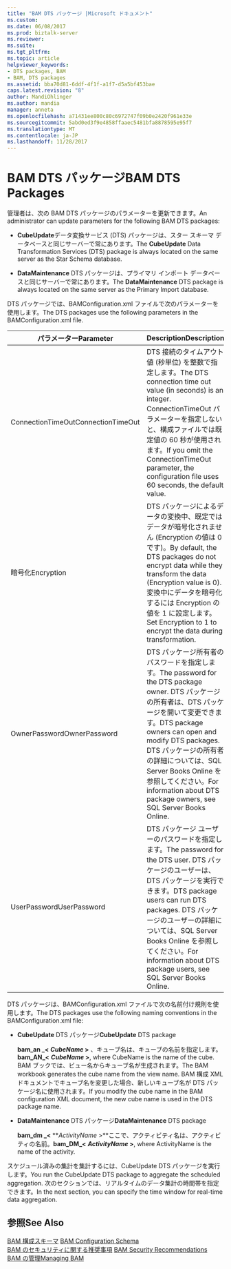 ```yaml
---
title: "BAM DTS パッケージ |Microsoft ドキュメント"
ms.custom: 
ms.date: 06/08/2017
ms.prod: biztalk-server
ms.reviewer: 
ms.suite: 
ms.tgt_pltfrm: 
ms.topic: article
helpviewer_keywords:
- DTS packages, BAM
- BAM, DTS packages
ms.assetid: bba70d81-6ddf-4f1f-a1f7-d5a5bf453bae
caps.latest.revision: "8"
author: MandiOhlinger
ms.author: mandia
manager: anneta
ms.openlocfilehash: a71431ee800c80c6972747f09b0e2420f961e33e
ms.sourcegitcommit: 5abd0ed3f9e4858ffaaec5481bfa8878595e95f7
ms.translationtype: MT
ms.contentlocale: ja-JP
ms.lasthandoff: 11/28/2017
---
```

# <a name="bam-dts-packages"></a><span data-ttu-id="a0541-102">BAM DTS パッケージ</span><span class="sxs-lookup"><span data-stu-id="a0541-102">BAM DTS Packages</span></span>
<span data-ttu-id="a0541-103">管理者は、次の BAM DTS パッケージのパラメーターを更新できます。</span><span class="sxs-lookup"><span data-stu-id="a0541-103">An administrator can update parameters for the following BAM DTS packages:</span></span>  
  
-   <span data-ttu-id="a0541-104">**CubeUpdate**データ変換サービス (DTS) パッケージは、スター スキーマ データベースと同じサーバーで常にあります。</span><span class="sxs-lookup"><span data-stu-id="a0541-104">The **CubeUpdate** Data Transformation Services (DTS) package is always located on the same server as the Star Schema database.</span></span>  
  
-   <span data-ttu-id="a0541-105">**DataMaintenance** DTS パッケージは、プライマリ インポート データベースと同じサーバーで常にあります。</span><span class="sxs-lookup"><span data-stu-id="a0541-105">The **DataMaintenance** DTS package is always located on the same server as the Primary Import database.</span></span>  
  
 <span data-ttu-id="a0541-106">DTS パッケージでは、BAMConfiguration.xml ファイルで次のパラメーターを使用します。</span><span class="sxs-lookup"><span data-stu-id="a0541-106">The DTS packages use the following parameters in the BAMConfiguration.xml file.</span></span>  
  
|<span data-ttu-id="a0541-107">パラメーター</span><span class="sxs-lookup"><span data-stu-id="a0541-107">Parameter</span></span>|<span data-ttu-id="a0541-108">Description</span><span class="sxs-lookup"><span data-stu-id="a0541-108">Description</span></span>|  
|---------------|-----------------|  
|<span data-ttu-id="a0541-109">ConnectionTimeOut</span><span class="sxs-lookup"><span data-stu-id="a0541-109">ConnectionTimeOut</span></span>|<span data-ttu-id="a0541-110">DTS 接続のタイムアウト値 (秒単位) を整数で指定します。</span><span class="sxs-lookup"><span data-stu-id="a0541-110">The DTS connection time out value (in seconds) is an integer.</span></span> <span data-ttu-id="a0541-111">ConnectionTimeOut パラメーターを指定しないと、構成ファイルでは既定値の 60 秒が使用されます。</span><span class="sxs-lookup"><span data-stu-id="a0541-111">If you omit the ConnectionTimeOut parameter, the configuration file uses 60 seconds, the default value.</span></span>|  
|<span data-ttu-id="a0541-112">暗号化</span><span class="sxs-lookup"><span data-stu-id="a0541-112">Encryption</span></span>|<span data-ttu-id="a0541-113">DTS パッケージによるデータの変換中、既定ではデータが暗号化されません (Encryption の値は 0 です)。</span><span class="sxs-lookup"><span data-stu-id="a0541-113">By default, the DTS packages do not encrypt data while they transform the data (Encryption value is 0).</span></span> <span data-ttu-id="a0541-114">変換中にデータを暗号化するには Encryption の値を 1 に設定します。</span><span class="sxs-lookup"><span data-stu-id="a0541-114">Set Encryption to 1 to encrypt the data during transformation.</span></span>|  
|<span data-ttu-id="a0541-115">OwnerPassword</span><span class="sxs-lookup"><span data-stu-id="a0541-115">OwnerPassword</span></span>|<span data-ttu-id="a0541-116">DTS パッケージ所有者のパスワードを指定します。</span><span class="sxs-lookup"><span data-stu-id="a0541-116">The password for the DTS package owner.</span></span> <span data-ttu-id="a0541-117">DTS パッケージの所有者は、DTS パッケージを開いて変更できます。</span><span class="sxs-lookup"><span data-stu-id="a0541-117">DTS package owners can open and modify DTS packages.</span></span> <span data-ttu-id="a0541-118">DTS パッケージの所有者の詳細については、SQL Server Books Online を参照してください。</span><span class="sxs-lookup"><span data-stu-id="a0541-118">For information about DTS package owners, see SQL Server Books Online.</span></span>|  
|<span data-ttu-id="a0541-119">UserPassword</span><span class="sxs-lookup"><span data-stu-id="a0541-119">UserPassword</span></span>|<span data-ttu-id="a0541-120">DTS パッケージ ユーザーのパスワードを指定します。</span><span class="sxs-lookup"><span data-stu-id="a0541-120">The password for the DTS user.</span></span> <span data-ttu-id="a0541-121">DTS パッケージのユーザーは、DTS パッケージを実行できます。</span><span class="sxs-lookup"><span data-stu-id="a0541-121">DTS package users can run DTS packages.</span></span> <span data-ttu-id="a0541-122">DTS パッケージのユーザーの詳細については、SQL Server Books Online を参照してください。</span><span class="sxs-lookup"><span data-stu-id="a0541-122">For information about DTS package users, see SQL Server Books Online.</span></span>|  
  
 <span data-ttu-id="a0541-123">DTS パッケージは、BAMConfiguration.xml ファイルで次の名前付け規則を使用します。</span><span class="sxs-lookup"><span data-stu-id="a0541-123">The DTS packages use the following naming conventions in the BAMConfiguration.xml file:</span></span>  
  
-   <span data-ttu-id="a0541-124">**CubeUpdate** DTS パッケージ</span><span class="sxs-lookup"><span data-stu-id="a0541-124">**CubeUpdate** DTS package</span></span>  
  
     <span data-ttu-id="a0541-125">**bam_an _\<**   ***CubeName* \>** 、キューブ名は、キューブの名前を指定します。</span><span class="sxs-lookup"><span data-stu-id="a0541-125">**bam_AN_\<** ***CubeName* \>**, where CubeName is the name of the cube.</span></span> <span data-ttu-id="a0541-126">BAM ブックでは、ビュー名からキューブ名が生成されます。</span><span class="sxs-lookup"><span data-stu-id="a0541-126">The BAM workbook generates the cube name from the view name.</span></span> <span data-ttu-id="a0541-127">BAM 構成 XML ドキュメントでキューブ名を変更した場合、新しいキューブ名が DTS パッケージ名に使用されます。</span><span class="sxs-lookup"><span data-stu-id="a0541-127">If you modify the cube name in the BAM configuration XML document, the new cube name is used in the DTS package name.</span></span>  
  
-   <span data-ttu-id="a0541-128">**DataMaintenance** DTS パッケージ</span><span class="sxs-lookup"><span data-stu-id="a0541-128">**DataMaintenance** DTS package</span></span>  
  
     <span data-ttu-id="a0541-129">**bam_dm _\<**   ***ActivityName* \>**ここで、アクティビティ名は、アクティビティの名前。</span><span class="sxs-lookup"><span data-stu-id="a0541-129">**bam_DM_\<** ***ActivityName* \>**, where ActivityName is the name of the activity.</span></span>  
  
 <span data-ttu-id="a0541-130">スケジュール済みの集計を集計するには、CubeUpdate DTS パッケージを実行します。</span><span class="sxs-lookup"><span data-stu-id="a0541-130">You run the CubeUpdate DTS package to aggregate the scheduled aggregation.</span></span> <span data-ttu-id="a0541-131">次のセクションでは、リアルタイムのデータ集計の時間帯を指定できます。</span><span class="sxs-lookup"><span data-stu-id="a0541-131">In the next section, you can specify the time window for real-time data aggregation.</span></span>  
  
## <a name="see-also"></a><span data-ttu-id="a0541-132">参照</span><span class="sxs-lookup"><span data-stu-id="a0541-132">See Also</span></span>  
 <span data-ttu-id="a0541-133">[BAM 構成スキーマ](../core/bam-configuration-schema.md) </span><span class="sxs-lookup"><span data-stu-id="a0541-133">[BAM Configuration Schema](../core/bam-configuration-schema.md) </span></span>  
 <span data-ttu-id="a0541-134">[BAM のセキュリティに関する推奨事項](../core/bam-security-recommendations.md) </span><span class="sxs-lookup"><span data-stu-id="a0541-134">[BAM Security Recommendations](../core/bam-security-recommendations.md) </span></span>  
 [<span data-ttu-id="a0541-135">BAM の管理</span><span class="sxs-lookup"><span data-stu-id="a0541-135">Managing BAM</span></span>](../core/managing-bam.md)